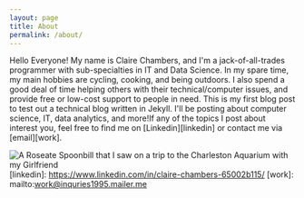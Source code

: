 ```yaml
---
layout: page
title: About
permalink: /about/
---
```



Hello Everyone! My name is Claire Chambers, and I'm a jack-of-all-trades programmer with sub-specialties in IT and Data Science. In my spare time, my main hobbies are cycling, cooking, and being outdoors. I also spend a good deal of time helping others with their technical/computer issues, and provide free or low-cost support to people in need. This is my first blog post to test out a technical blog written in Jekyll. I'll be posting about computer science, IT, data analytics, and more!If any of the topics I post about interest you, feel free to find me on  [Linkedin][linkedin] or contact me via [email][work].

![A Roseate Spoonbill that I saw on a trip to the Charleston Aquarium with my Girlfriend](../images/spoonbill.png)
[linkedin]: https://www.linkedin.com/in/claire-chambers-65002b115/
[work]: mailto:work@inquries1995.mailer.me
